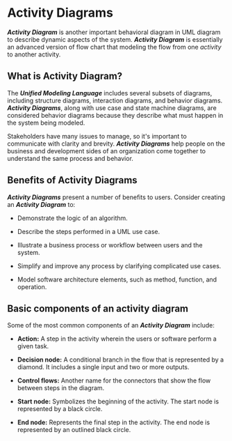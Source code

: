 # Activity Diagrams
**_Activity Diagram_** is another important behavioral diagram in UML diagram to describe dynamic aspects of the system.
**_Activity Diagram_** is essentially an advanced version of flow chart that modeling the flow from one _activity_ to another activity.

## What is Activity Diagram?

The **_Unified Modeling Language_** includes several subsets of diagrams, including structure diagrams, interaction diagrams, and behavior diagrams. 
**_Activity Diagrams_**, along with use case and state machine diagrams, are considered behavior diagrams because they describe what must happen in the system being modeled.

Stakeholders have many issues to manage, so it's important to communicate with clarity and brevity. 
**_Activity Diagrams_** help people on the business and development sides of an organization come together to understand the same process and behavior.

## Benefits of Activity Diagrams

**_Activity Diagrams_** present a number of benefits to users. Consider creating an **_Activity Diagram_** to:

- Demonstrate the logic of an algorithm.

- Describe the steps performed in a UML use case.

- Illustrate a business process or workflow between users and the system.

- Simplify and improve any process by clarifying complicated use cases.

- Model software architecture elements, such as method, function, and operation.

## Basic components of an activity diagram

Some of the most common components of an **_Activity Diagram_** include:

- **Action:** A step in the activity wherein the users or software perform a given task.

- **Decision node:** A conditional branch in the flow that is represented by a diamond. It includes a single input and two or more outputs.

- **Control flows:** Another name for the connectors that show the flow between steps in the diagram.

- **Start node:** Symbolizes the beginning of the activity. The start node is represented by a black circle.

- **End node:** Represents the final step in the activity. The end node is represented by an outlined black circle.
